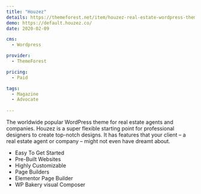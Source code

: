 ```yaml
---
title: "Houzez"
details: https://themeforest.net/item/houzez-real-estate-wordpress-theme/15752549
demo: https://default.houzez.co/
date: 2020-02-09

cms: 
  - Wordpress

provider: 
  - ThemeForest

pricing:
  - Paid

tags:
  - Magazine
  - Advocate
  
---
```


The worldwide popular WordPress theme for real estate agents and companies. Houzez is a super flexible starting point for professional designers to create top-notch designs. It has features that your client – a real estate agent or company – might not even have dreamt about.

- Easy To Get Started
- Pre-Built Websites
- Highly Customizable
- Page Builders
- Elementor Page Builder
- WP Bakery visual Composer
